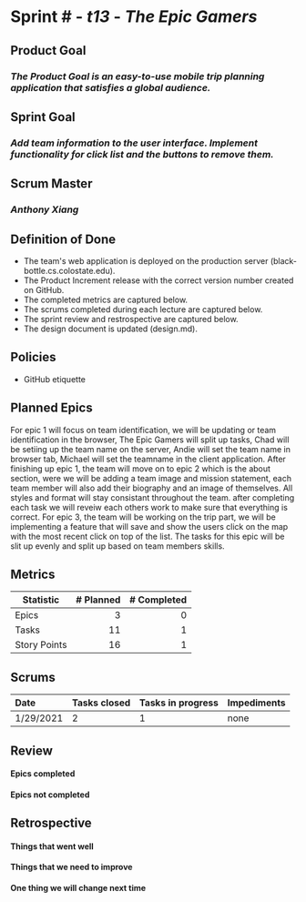 # Sprint # - *t13* - *The Epic Gamers*

## Product Goal
### *The Product Goal is an easy-to-use mobile trip planning application that satisfies a global audience.*

## Sprint Goal
### *Add team information to the user interface. Implement functionality for click list and the buttons to remove them.*

## Scrum Master
### *Anthony Xiang*

## Definition of Done

* The team's web application is deployed on the production server (black-bottle.cs.colostate.edu).
* The Product Increment release with the correct version number created on GitHub.
* The completed metrics are captured below.
* The scrums completed during each lecture are captured below.
* The sprint review and restrospective are captured below.
* The design document is updated (design.md).


## Policies

* GitHub etiquette


## Planned Epics

For epic 1 will focus on team identification, we will be updating or team identification in the browser, The Epic Gamers will split up tasks, Chad will be setiing up the team name on the server, Andie will set the team name in browser tab, Michael will set the teamname in the client application. After finishing up epic 1, the team will move on to epic 2 which is the about section, were we will be adding a team image and mission statement, each team member will also add their biography and an image of themselves. All styles and format will stay consistant throughout the team. after completing each task we will reveiw each others work to make sure that everything is correct. For epic 3, the team will be working on the trip part, we will be implementing a feature that will save and show the users click on the map with the most recent click on top of the list. The tasks for this epic will be slit up evenly and split up based on team members skills.

## Metrics

| Statistic | # Planned | # Completed |
| --- | ---: | ---: |
| Epics |  3  |  0  |
| Tasks |  11   |  1  | 
| Story Points |  16  |  1 |  


## Scrums

| Date | Tasks closed | Tasks in progress | Impediments |
| :--- | :--- | :--- | :--- |
| 1/29/2021 | 2 | 1 | none |


## Review

#### Epics completed  

#### Epics not completed 


## Retrospective

#### Things that went well

#### Things that we need to improve

#### One thing we will change next time
